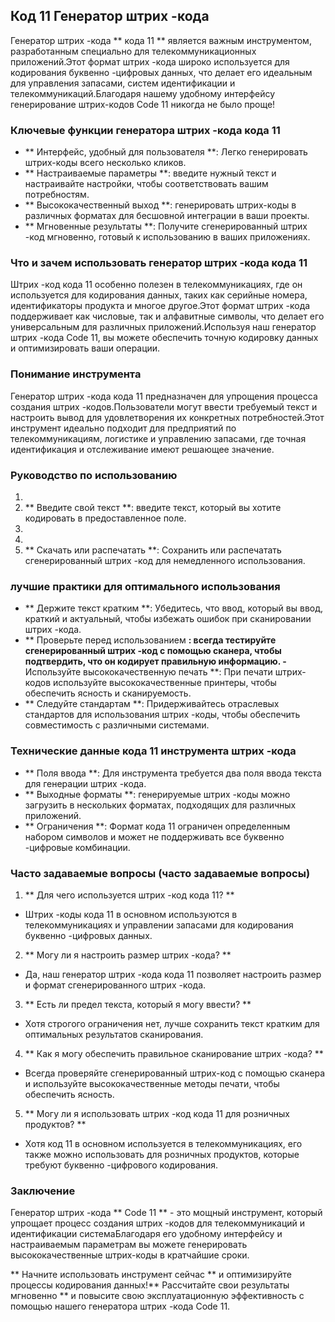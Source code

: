 ## Код 11 Генератор штрих -кода

Генератор штрих -кода ** кода 11 ** является важным инструментом, разработанным специально для телекоммуникационных приложений.Этот формат штрих -кода широко используется для кодирования буквенно -цифровых данных, что делает его идеальным для управления запасами, систем идентификации и телекоммуникаций.Благодаря нашему удобному интерфейсу генерирование штрих-кодов Code 11 никогда не было проще!

### Ключевые функции генератора штрих -кода кода 11

- ** Интерфейс, удобный для пользователя **: Легко генерировать штрих-коды всего несколько кликов.
- ** Настраиваемые параметры **: введите нужный текст и настраивайте настройки, чтобы соответствовать вашим потребностям.
- ** Высококачественный выход **: генерировать штрих-коды в различных форматах для бесшовной интеграции в ваши проекты.
- ** Мгновенные результаты **: Получите сгенерированный штрих -код мгновенно, готовый к использованию в ваших приложениях.

### Что и зачем использовать генератор штрих -кода кода 11

Штрих -код кода 11 особенно полезен в телекоммуникациях, где он используется для кодирования данных, таких как серийные номера, идентификаторы продукта и многое другое.Этот формат штрих -кода поддерживает как числовые, так и алфавитные символы, что делает его универсальным для различных приложений.Используя наш генератор штрих -кода Code 11, вы можете обеспечить точную кодировку данных и оптимизировать ваши операции.

### Понимание инструмента

Генератор штрих -кода кода 11 предназначен для упрощения процесса создания штрих -кодов.Пользователи могут ввести требуемый текст и настроить вывод для удовлетворения их конкретных потребностей.Этот инструмент идеально подходит для предприятий по телекоммуникациям, логистике и управлению запасами, где точная идентификация и отслеживание имеют решающее значение.

### Руководство по использованию

1.
2. ** Введите свой текст **: введите текст, который вы хотите кодировать в предоставленное поле.
3.
4.
5. ** Скачать или распечатать **: Сохранить или распечатать сгенерированный штрих -код для немедленного использования.

### лучшие практики для оптимального использования

- ** Держите текст кратким **: Убедитесь, что ввод, который вы ввод, краткий и актуальный, чтобы избежать ошибок при сканировании штрих -кода.
- ** Проверьте перед использованием **: всегда тестируйте сгенерированный штрих -код с помощью сканера, чтобы подтвердить, что он кодирует правильную информацию.
-** Используйте высококачественную печать **: При печати штрих-кодов используйте высококачественные принтеры, чтобы обеспечить ясность и сканируемость.
- ** Следуйте стандартам **: Придерживайтесь отраслевых стандартов для использования штрих -коды, чтобы обеспечить совместимость с различными системами.

### Технические данные кода 11 инструмента штрих -кода

- ** Поля ввода **: Для инструмента требуется два поля ввода текста для генерации штрих -кода.
- ** Выходные форматы **: генерируемые штрих -коды можно загрузить в нескольких форматах, подходящих для различных приложений.
- ** Ограничения **: Формат кода 11 ограничен определенным набором символов и может не поддерживать все буквенно -цифровые комбинации.

### Часто задаваемые вопросы (часто задаваемые вопросы)

1. ** Для чего используется штрих -код кода 11? **
- Штрих -коды кода 11 в основном используются в телекоммуникациях и управлении запасами для кодирования буквенно -цифровых данных.

2. ** Могу ли я настроить размер штрих -кода? **
- Да, наш генератор штрих -кода кода 11 позволяет настроить размер и формат сгенерированного штрих -кода.

3. ** Есть ли предел текста, который я могу ввести? **
- Хотя строгого ограничения нет, лучше сохранить текст кратким для оптимальных результатов сканирования.

4. ** Как я могу обеспечить правильное сканирование штрих -кода? **
- Всегда проверяйте сгенерированный штрих-код с помощью сканера и используйте высококачественные методы печати, чтобы обеспечить ясность.

5. ** Могу ли я использовать штрих -код кода 11 для розничных продуктов? **
- Хотя код 11 в основном используется в телекоммуникациях, его также можно использовать для розничных продуктов, которые требуют буквенно -цифрового кодирования.

### Заключение

Генератор штрих -кода ** Code 11 ** - это мощный инструмент, который упрощает процесс создания штрих -кодов для телекоммуникаций и идентификации системаБлагодаря его удобному интерфейсу и настраиваемым параметрам вы можете генерировать высококачественные штрих-коды в кратчайшие сроки.

** Начните использовать инструмент сейчас ** и оптимизируйте процессы кодирования данных!** Рассчитайте свои результаты мгновенно ** и повысите свою эксплуатационную эффективность с помощью нашего генератора штрих -кода Code 11.